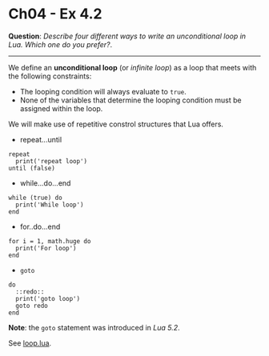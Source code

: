 Ch04 - Ex 4.2
============

**Question**: *Describe four different ways to write an unconditional loop in
Lua. Which one do you prefer?*.

------------

We define an **unconditional loop** (or *infinite loop*) as a loop that meets with the following constraints:

* The looping condition will always evaluate to `true`.
* None of the variables that determine the looping condition must be assigned within the loop.


We will make use of repetitive constrol structures that Lua offers.

* repeat...until

````
repeat
  print('repeat loop')
until (false)
````

* while...do...end

````
while (true) do
  print('While loop')
end
````

* for..do...end
````
for i = 1, math.huge do
  print('For loop')
end
````

* `goto`

````
do
  ::redo::
  print('goto loop')
  goto redo
end
````

**Note**: the `goto` statement was introduced in *Lua 5.2*.

See [loop.lua](loop.lua).